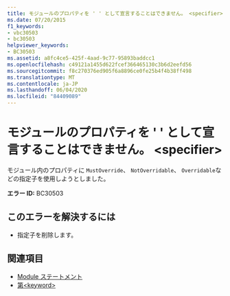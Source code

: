 ```yaml
---
title: モジュールのプロパティを ' ' として宣言することはできません。 <specifier>
ms.date: 07/20/2015
f1_keywords:
- vbc30503
- bc30503
helpviewer_keywords:
- BC30503
ms.assetid: a8fc4ce5-425f-4aad-9c77-95893baddcc1
ms.openlocfilehash: c49121a1455d622fcef366465130c3b6d2eefd56
ms.sourcegitcommit: f8c270376ed905f6a8896ce0fe25b4f4b38ff498
ms.translationtype: MT
ms.contentlocale: ja-JP
ms.lasthandoff: 06/04/2020
ms.locfileid: "84409089"
---
```

# <a name="properties-in-a-module-cannot-be-declared-specifier"></a>モジュールのプロパティを ' ' として宣言することはできません。 \<specifier>
モジュール内のプロパティに `MustOverride`、 `NotOverridable`、 `Overridable`などの指定子を使用しようとしました。  
  
 **エラー ID:** BC30503  
  
## <a name="to-correct-this-error"></a>このエラーを解決するには  
  
- 指定子を削除します。  
  
## <a name="see-also"></a>関連項目

- [Module ステートメント](../language-reference/statements/module-statement.md)
- [第\<keyword>](../language-reference/modifiers/module-keyword.md)
